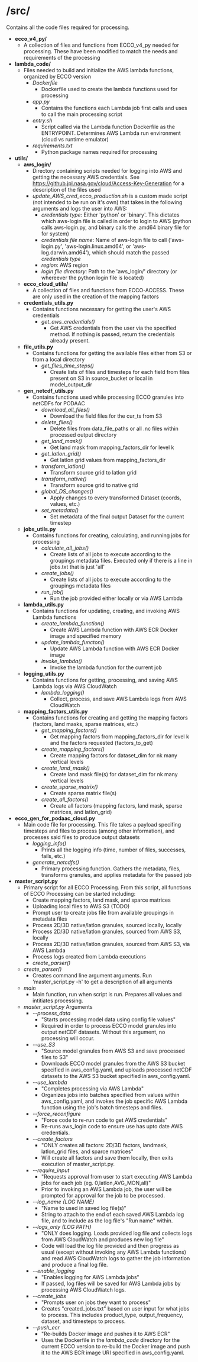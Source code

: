 # **/src/**
Contains all the code files required for processing.
- **ecco_v4_py/**
  - A collection of files and functions from ECCO_v4_py needed for processing. These have been modified to match the needs and requirements of the processing
- **lambda_code/**
  - Files needed to build and initialize the AWS lambda functions, organized by ECCO version
    - *Dockerfile*
      - Dockerfile used to create the lambda functions used for processing
    - *app.py*
      - Contains the functions each Lambda job first calls and uses to call the main processing script
    - *entry.sh*
      - Script called via the Lambda function Dockerfile as the ENTRYPOINT. Determines AWS Lambda run environment (cloud vs runtime emulator)
    - *requirements.txt*
      - Python package names required for processing
- **utils/**
    - **aws_login/**
      - Directory containing scripts needed for logging into AWS and getting the necessary AWS credentials. See https://github.jpl.nasa.gov/cloud/Access-Key-Generation for a description of the files used
      - *update_AWS_cred_ecco_production.sh* is a custom made script (not intended to be run on it's own) that takes in the following arguments and logs the user into AWS:
        - *credentials type*: Either 'python' or 'binary'. This dictates which aws-login file is called in order to login to AWS (python calls aws-login.py, and binary calls the .amd64 binary file for for system)
        - *credentials file name*: Name of aws-login file to call ('aws-login.py', 'aws-login.linux.amd64', or 'aws-log.darwin.amd64'), which should match the passed *credentials type*
        - *region*: AWS region
        - *login file directory*: Path to the 'aws_login/' directory (or whereever the python login file is located)
    - **ecco_cloud_utils/**
      - A collection of files and functions from ECCO-ACCESS. These are only used in the creation of the mapping factors
    - **credentials_utils.py**
      - Contains functions necessary for getting the user's AWS credentials
        - *get_aws_credentials()*
          - Get AWS credentials from the user via the specified method. If nothing is passed, return the credentials already present.
    - **file_utils.py**
      - Contains functions for getting the available files either from S3 or from a local directory
        - *get_files_time_steps()*
          - Create lists of files and timesteps for each field from files present on S3 in source_bucket or local in model_output_dir
    - **gen_netcdf_utils.py**
      - Contains functions used while processing ECCO granules into netCDFs for PODAAC
        - *download_all_files()*
          - Download the field files for the cur_ts from S3
        - *delete_files()*
          - Delete files from data_file_paths or all .nc files within processed output directory
        - *get_land_mask()*
          - Get land mask from mapping_factors_dir for level k
        - *get_latlon_grid()*
          - Get latlon grid values from mapping_factors_dir
        - *transform_latlon()*
          - Transform source grid to latlon grid
        - *transform_native()*
          - Transform source grid to native grid
        - *global_DS_changes()*
          - Apply changes to every transformed Dataset (coords, values, etc.)
        - *set_metadata()*
          - Set metadata of the final output Dataset for the current timestep
    - **jobs_utils.py**
      - Contains functions for creating, calculating, and running jobs for processing
        - *calculate_all_jobs()*
          - Create lists of all jobs to execute according to the groupings metadata files. Executed only if there is a line in jobs.txt that is just 'all'
        - *create_jobs()*
          - Create lists of all jobs to execute according to the groupings metadata files
        - *run_job()*
          - Run the job provided either locally or via AWS Lambda
    - **lambda_utils.py**
      - Contains functions for updating, creating, and invoking AWS Lambda functions
        - *create_lambda_function()*
          - Create AWS Lambda function with AWS ECR Docker image and specified memory
        - *update_lambda_functon()*
          - Update AWS Lambda function with AWS ECR Docker image
        - *invoke_lambda()*
          - Invoke the lambda function for the current job
    - **logging_utils.py**
      - Contains functions for getting, processing, and saving AWS Lambda logs via AWS CloudWatch
        - *lambda_logging()*
          - Collect, process, and save AWS Lambda logs from AWS CloudWatch
    - **mapping_factors_utils.py**
      - Contains functions for creating and getting the mapping factors (factors, land masks, sparse matrices, etc.)
        - *get_mapping_factors()*
          - Get mapping factors from mapping_factors_dir for level k and the factors requested (factors_to_get)
        - *create_mapping_factors()*
          - Create mapping factors for dataset_dim for nk many vertical levels
        - *create_land_mask()*
          - Create land mask file(s) for dataset_dim for nk many vertical levels
        - *create_sparse_matrix()*
          - Create sparse matrix file(s)
        - *create_all_factors()*
          - Create all factors (mapping factors, land mask, sparse matrices, and latlon_grid)
- **ecco_gen_for_podaac_cloud.py**
  - Main code file for processing. This file takes a payload specifing timesteps and files to process (among other information), and processes said files to produce output datasets
    - *logging_info()*
      - Prints all the logging info (time, number of files, successes, fails, etc.)
    - *generate_netcdfs()*
      - Primary processing function. Gathers the metadata, files, transforms granules, and applies metadata for the passed job
- **master_script.py**
  - Primary script for all ECCO Processing. From this script, all functions of ECCO Processing can be started including:
      - Create mapping factors, land mask, and sparce matrices
      - Uploading local files to AWS S3 (TODO)
      - Prompt user to create jobs file from available groupings in metadata files
      - Process 2D/3D native/latlon granules, sourced locally, locally
      - Process 2D/3D native/latlon granules, sourced from AWS S3, locally 
      - Process 2D/3D native/latlon granules, sourced from AWS S3, via AWS Lambda
      - Process logs created from Lambda executions
      - *create_parser()*
  - *create_parser()*
    - Creates command line argument arguments. Run 'master_script.py -h' to get a description of all arguments
  - *main*
    - Main function, run when script is run. Prepares all values and intitiates processing.
  - *master_script.py* Arguments
    - *--process_data*
      - "Starts processing model data using config file values"
      - Required in order to process ECCO model granules into output netCDF datasets. Without this argument, no processing will occur.
    - *--use_S3*
      - "Source model granules from AWS S3 and save processed files to S3"
      - Downloads ECCO model granules from the AWS S3 bucket specified in aws_config.yaml, and uploads processed netCDF datasets to the AWS S3 bucket specified in aws_config.yaml.
    - *--use_lambda*
      - "Completes processing via AWS Lambda"
      - Organizes jobs into batches specified from values within aws_config.yaml, and invokes the job specific AWS Lambda function using the job's batch timesteps and files.
    - *--force_reconfigure*
      - "Force code to re-run code to get AWS credentials"
      - Re-runs aws_login code to ensure use has upto date AWS credentials.
    - *--create_factors*
      - "ONLY creates all factors: 2D/3D factors, landmask, latlon_grid files, and sparce matrices"
      - Will create all factors and save them locally, then exits execution of master_script.py.
    - *--require_input*
      - "Requests approval from user to start executing AWS Lambda jobs for each job (eg. 0,latlon,AVG_MON,all)"
      - Prior to invoking an AWS Lambda job, the user will be prompted for approval for the job to be processed.
    - *--log_name {LOG NAME}*
      - "Name to used in saved log file(s)"
      - String to attach to the end of each saved AWS Lambda log file, and to include as the log file's "Run name" within.
    - *--logs_only {LOG PATH}*
      - "ONLY does logging. Loads provided log file and collects logs from AWS CloudWatch and produces new log file"
      - Code will load the log file provided and then progress as usual (except without invoking any AWS Lambda functions) and read AWS CloudWatch logs to gather the job information and produce a final log file.
    - *--enable_logging*
      - "Enables logging for AWS Lambda jobs"
      - If passed, log files will be saved for AWS Lambda jobs by processing AWS CloudWatch logs.
    - *--create_jobs*
      - "Prompts user on jobs they want to process"
      - Creates "created_jobs.txt" based on user input for what jobs to process. This includes product_type, output_frequency, dataset, and timesteps to process.
    - *--push_ecr*
      - "Re-builds Docker image and pushes it to AWS ECR"
      - Uses the Dockerfile in the *lambda_code* directory for the current ECCO version to re-build the Docker image and push it to the AWS ECR image URI specified in aws_config.yaml.